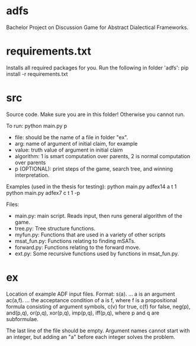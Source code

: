 # adfs
Bachelor Project on Discussion Game for Abstract Dialectical Frameworks.

# requirements.txt
Installs all required packages for you. Run the following in folder 'adfs':
pip install -r requirements.txt

# src
Source code. Make sure you are in this folder! Otherwise you cannot run. 

To run: python main.py <file> <arg> <value> <algorithm> p
- file: should be the name of a file in folder "ex". 
- arg: name of argument of initial claim, for example
- value: truth value of argument in initial claim
- algorithm: 1 is smart computation over parents, 2 is normal computation over parents
- p (OPTIONAL): print steps of the game, search tree, and winning interpretation. 

Examples (used in the thesis for testing):
python main.py adfex14 a t 1
python main.py adfex7 c t 1 -p


Files:
- main.py: main script. Reads input, then runs general algorithm of the game. 
- tree.py: Tree structure functions.
- myfun.py: Functions that are used in a variety of other scripts
- msat_fun.py: Functions relating to finding mSATs. 
- forward.py: Functions relating to the forward move. 
- ext.py: Some recursive functions used by functions in msat_fun.py. 

# ex
Location of example ADF input files. Format:
s(a). 		... a is an argument
ac(a,f).	... the acceptance condition of a is f, 
		    where f is a propositional formula
		    consisting of argument symbols,
		    c(v) for true, c(f) for false, 
		    neg(p), and(p,q), or(p,q), xor(p,q),
		    imp(p,q), iff(p,q), where p and q
		    are subformulae.

The last line of the file should be empty. 
Argument names cannot start with an integer, but adding an "a" before each integer solves the problem. 
